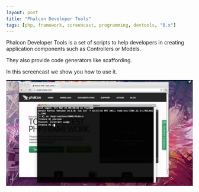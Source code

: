 ```yaml
---
layout: post
title: "Phalcon Developer Tools"
tags: [php, framework, screencast, programming, devtools, "0.x"]
---
```

Phalcon Developer Tools is a set of scripts to help developers in creating application components such as Controllers or Models. 

They also provide code generators like scaffording. 

In this screencast we show you how to use it.

<!--more-->
[![Phalcon Developer Tools](/assets/files/2012-03-23-devtools-screencast.png)](https://vimeo.com/39035250 "Phalcon Developer Tools - Click to Watch!")
